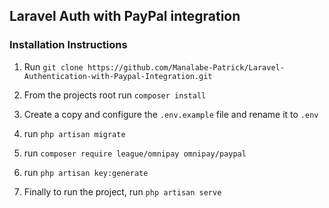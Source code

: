 ## Laravel Auth with PayPal integration

### Installation Instructions

1. Run `git clone https://github.com/Manalabe-Patrick/Laravel-Authentication-with-Paypal-Integration.git`

2. From the projects root run `composer install`

3. Create a copy and configure the `.env.example` file and rename it to `.env`

4. run `php artisan migrate`

5. run `composer require league/omnipay omnipay/paypal`

6. run `php artisan key:generate`

7. Finally to run the project, run `php artisan serve`
